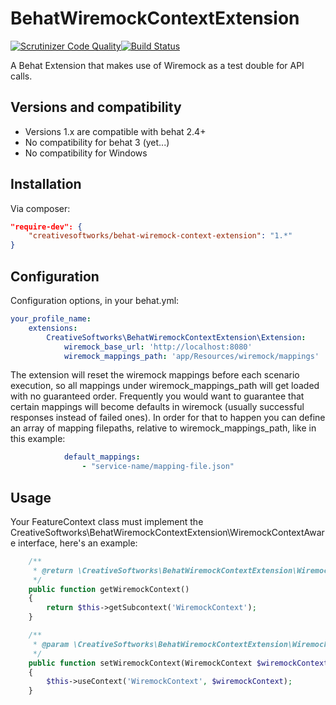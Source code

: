 BehatWiremockContextExtension
===============
[![Scrutinizer Code Quality](https://scrutinizer-ci.com/g/creativesoftworks/BehatWiremockContextExtension/badges/quality-score.png?b=master)](https://scrutinizer-ci.com/g/creativesoftworks/BehatWiremockContextExtension/?branch=master)[![Build Status](https://travis-ci.org/creativesoftworks/BehatWiremockContextExtension.svg?branch=master)](https://travis-ci.org/creativesoftworks/BehatWiremockContextExtension)

A Behat Extension that makes use of Wiremock as a test double for API calls.

## Versions and compatibility
* Versions 1.x are compatible with behat 2.4+
* No compatibility for behat 3 (yet...)
* No compatibility for Windows

## Installation
Via composer:
```json
"require-dev": {
    "creativesoftworks/behat-wiremock-context-extension": "1.*"
}
```

## Configuration
Configuration options, in your behat.yml:
```yaml
your_profile_name:
    extensions:
        CreativeSoftworks\BehatWiremockContextExtension\Extension:
            wiremock_base_url: 'http://localhost:8080'
            wiremock_mappings_path: 'app/Resources/wiremock/mappings'
```

The extension will reset the wiremock mappings before each scenario execution, so all mappings under wiremock_mappings_path will get loaded with no guaranteed order.
Frequently you would want to guarantee that certain mappings will become defaults in wiremock (usually successful responses instead of failed ones).
In order for that to happen you can define an array of mapping filepaths, relative to wiremock_mappings_path, like in this example:

```yaml
            default_mappings:
                - "service-name/mapping-file.json"
```

## Usage
Your FeatureContext class must implement the CreativeSoftworks\BehatWiremockContextExtension\WiremockContextAware interface, here's an example:

```php
    /**
     * @return \CreativeSoftworks\BehatWiremockContextExtension\WiremockContext
     */
    public function getWiremockContext()
    {
        return $this->getSubcontext('WiremockContext');
    }

    /**
     * @param \CreativeSoftworks\BehatWiremockContextExtension\WiremockContext $wiremockContext
     */
    public function setWiremockContext(WiremockContext $wiremockContext)
    {
        $this->useContext('WiremockContext', $wiremockContext);
    }
```